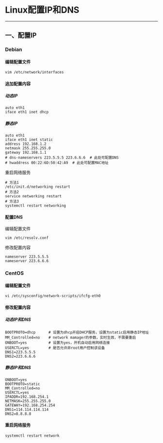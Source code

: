 # Linux配置IP和DNS

---

## 一、配置IP

### Debian

#### 编辑配置文件

```
vim /etc/network/interfaces
```

#### 追加配置内容

##### 动态IP

```
auto eth1
iface eth1 inet dhcp
```

##### 静态IP

```
auto eth1
iface eth1 inet static
address 192.168.1.2
netmask 255.255.255.0
gateway 192.168.1.1
# dns-nameservers 223.5.5.5 223.6.6.6  # 此处可配置DNS
# hwaddress 00:22:6D:50:42:A9  # 此处可配置MAC地址
```

重启网络服务

```
# 方法1
/etc/init.d/networking restart
# 方法2
service networking restart
# 方法3
systemctl restart networking
```

#### 配置DNS

编辑配置文件

```
vim /etc/resolv.conf
```

修改配置内容

```
nameserver 223.5.5.5
nameserver 223.6.6.6
```

### CentOS

#### 编辑配置文件

```
vi /etc/sysconfig/network-scripts/ifcfg-eth0
```

#### 修改配置内容

##### 动态IP和DNS

```
BOOTPROTO=dhcp      # 设置为dhcp开启DHCP服务，设置为static启用静态IP地址
MM_Controlled=no    # network mamager的参数，实时生效，不需要重启
ONBOOT=yes          # 设置为yes，开机自动启用网络连接
USERCTL=yes         # 是否允许非root用户控制该设备      
DNS1=223.5.5.5
DNS2=223.6.6.6
```

##### 静态IP和DNS

```
ONBOOT=yes
BOOTPROTO=static
MM_Controlled=no
USERCTL=yes
IPADDR=192.168.254.1
NETMASK=255.255.255.0
GATEWAY=192.168.254.254
DNS1=114.114.114.114
DNS2=8.8.8.8
```

#### 重启网络服务

```
systemctl restart network
```

